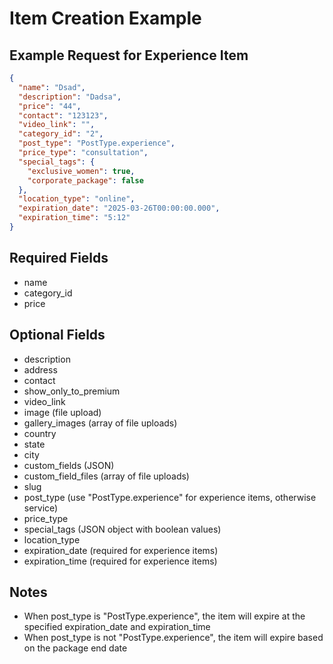 # Item Creation Example

## Example Request for Experience Item

```json
{
  "name": "Dsad",
  "description": "Dadsa",
  "price": "44",
  "contact": "123123",
  "video_link": "",
  "category_id": "2",
  "post_type": "PostType.experience",
  "price_type": "consultation",
  "special_tags": {
    "exclusive_women": true,
    "corporate_package": false
  },
  "location_type": "online",
  "expiration_date": "2025-03-26T00:00:00.000",
  "expiration_time": "5:12"
}
```

## Required Fields
- name
- category_id
- price

## Optional Fields
- description
- address
- contact
- show_only_to_premium
- video_link
- image (file upload)
- gallery_images (array of file uploads)
- country
- state
- city
- custom_fields (JSON)
- custom_field_files (array of file uploads)
- slug
- post_type (use "PostType.experience" for experience items, otherwise service)
- price_type
- special_tags (JSON object with boolean values)
- location_type
- expiration_date (required for experience items)
- expiration_time (required for experience items)

## Notes
- When post_type is "PostType.experience", the item will expire at the specified expiration_date and expiration_time
- When post_type is not "PostType.experience", the item will expire based on the package end date 